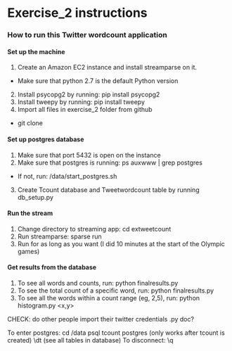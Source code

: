 # Exercise_2 instructions
### How to run this Twitter wordcount application

#### Set up the machine
1. Create an Amazon EC2 instance and install streamparse on it. 
- Make sure that python 2.7 is the default Python version
2. Install psycopg2 by running: pip install psycopg2
3. Install tweepy by running: pip install tweepy
4. Import all files in exercise_2 folder from github 
- git clone <url>

#### Set up postgres database
1. Make sure that port 5432 is open on the instance
2. Make sure that postgres is running: ps auxwww | grep postgres
- If not, run: /data/start_postgres.sh
3. Create Tcount database and Tweetwordcount table by running db_setup.py

#### Run the stream
1. Change directory to streaming app: cd extweetcount
2. Run streamparse: sparse run
3. Run for as long as you want (I did 10 minutes at the start of the Olympic games)

#### Get results from the database
1. To see all words and counts, run: python finalresults.py
2. To see the total count of a specific word, run: python finalresults.py <word>
3. To see all the words within a count range (eg, 2,5), run: python histogram.py <x,y>




CHECK: do other people import their twitter credentials .py doc?

To enter postgres:
cd /data
psql tcount postgres (only works after tcount is created)
\dt (see all tables in database)
To disconnect:
\q